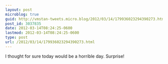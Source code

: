 ```yaml
---
layout: post
microblog: true
guid: http://vmstan-tweets.micro.blog/2012/03/14/179936023294390273.html
post_id: 3037835
date: 2012-03-14T08:24:25-0600
lastmod: 2012-03-14T08:24:25-0600
type: post
url: /2012/03/14/179936023294390273.html
---
```

I thought for sure today would be a horrible day. Surprise!
